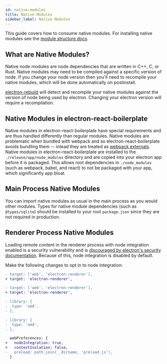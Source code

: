 ```yaml
---
id: native-modules
title: Native Modules
sidebar_label: Native Modules
---
```


This guide covers how to consume native modules. For installing native modules see the [module structure docs](https://electron-react-boilerplate.js.org/docs/adding-dependencies/#module-structure).

## What are Native Modules?

Native node modules are node dependencies that are written in C++, C, or Rust. Native modules may need to be compiled against a specific version of node. If you change your node version then you'll need to recompile your native modules, which will be done automatically on postinstall.

[electron-rebuild](https://github.com/electron/electron-rebuild) will detect and recompile your native modules against the version of node being used by electron. Changing your electron version will require a recompilation.

## Native Modules in electron-react-boilerplate

Native modules in electron-react-boilerplate have special requirements and are thus handled differently than regular modules. Native modules are problematic when bundled with webpack and so electron-react-boilerplate avoids bundling them -- intead they are treated as [webpack externals](https://webpack.js.org/configuration/externals/). Native modules in electron-react-boilerplate are installed to the `./release/app/node_modules` directory and are copied into your electron app before it is packaged. This allows root dependencies in `./node_modules` (such as webpack, babel, and react) to not be packaged with your app, which significantly app bloat.

## Main Process Native Modules

You can import native modules as usual in the main process as you would other modules. Types for native module dependencies (such as `@types/sqlite`) should be installed to your root `package.json` since they are not required in production.

## Renderer Process Native Modules

Loading remote content in the renderer process with node integration enabled is a security vulnerability and is [discouraged by electron's security documentation](https://www.electronjs.org/docs/tutorial/security#2-do-not-enable-nodejs-integration-for-remote-content). Because of this, node integration is disabled by default.

Make the following changes to opt in to node integration:

```diff title="webpack.config.renderer.prod.ts"
- target: ['web', 'electron-renderer'],
+ target: 'electron-renderer',
```

```diff title="webpack.config.renderer.dev.ts"
- target: ['web', 'electron-renderer'],
+ target: 'electron-renderer',
```

```diff title="webpack.config.renderer.prod.ts"
- library: {
-  type: 'umd',
- },
```

```diff title="webpack.config.renderer.dev.ts"
- library: {
-  type: 'umd',
- },
```

```diff title="main.ts"
  webPreferences: {
+   nodeIntegration: true,
+   contextIsolation: false,
-   preload: path.join(__dirname, 'preload.js'),
  }
```
